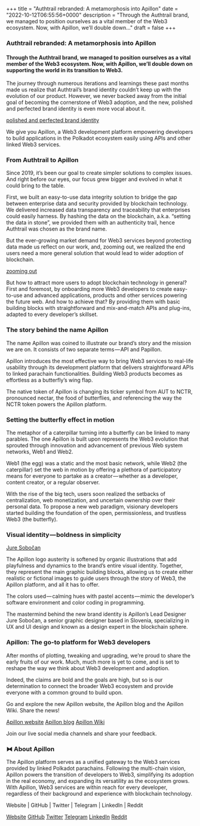 +++
title = "Authtrail rebranded: A metamorphosis into Apillon"
date = "2022-10-12T06:55:56+0000"
description = "Through the Authtrail brand, we managed to position ourselves as a vital member of the Web3 ecosystem. Now, with Apillon, we’ll double down…"
draft = false
+++

### Authtrail rebranded: A metamorphosis into Apillon


#### Through the Authtrail brand, we managed to position ourselves as a vital member of the Web3 ecosystem. Now, with Apillon, we’ll double down on supporting the world in its transition to Web3.


The journey through numerous iterations and learnings these past months made us realize that Authtrail’s brand identity couldn’t keep up with the evolution of our product. However, we never backed away from the initial goal of becoming the cornerstone of Web3 adoption, and the new, polished and perfected brand identity is even more vocal about it.

[polished and perfected brand identity](https://apillon.io)

We give you Apillon, a Web3 development platform empowering developers to build applications in the Polkadot ecosystem easily using APIs and other linked Web3 services.


### From Authtrail to Apillon


Since 2019, it’s been our goal to create simpler solutions to complex issues. And right before our eyes, our focus grew bigger and evolved in what it could bring to the table.


First, we built an easy-to-use data integrity solution to bridge the gap between enterprise data and security provided by blockchain technology. We delivered increased data transparency and traceability that enterprises could easily harness. By hashing the data on the blockchain, a.k.a. “setting the data in stone”, we provided them with an authenticity trail, hence Authtrail was chosen as the brand name.


But the ever-growing market demand for Web3 services beyond protecting data made us reflect on our work, and, zooming out, we realized the end users need a more general solution that would lead to wider adoption of blockchain.

[zooming out](https://medium.com/apillon/authtrail-announces-expansion-to-a-unified-gateway-to-polkadots-technology-stack-9cde9e3b2b88)

But how to attract more users to adopt blockchain technology in general? First and foremost, by onboarding more Web3 developers to create easy-to-use and advanced applications, products and other services powering the future web. And how to achieve that? By providing them with basic building blocks with straightforward and mix-and-match APIs and plug-ins, adapted to every developer’s skillset.


### The story behind the name Apillon


The name Apillon was coined to illustrate our brand’s story and the mission we are on. It consists of two separate terms — API and Papillon.


Apillon introduces the most effective way to bring Web3 services to real-life usability through its development platform that delivers straightforward APIs to linked parachain functionalities. Building Web3 products becomes as effortless as a butterfly’s wing flap.


The native token of Apillon is changing its ticker symbol from AUT to NCTR, pronounced nectar, the food of butterflies, and referencing the way the NCTR token powers the Apillon platform.


### Setting the butterfly effect in motion


The metaphor of a caterpillar turning into a butterfly can be linked to many parables. The one Apillon is built upon represents the Web3 evolution that sprouted through innovation and advancement of previous Web system networks, Web1 and Web2.


Web1 (the egg) was a static and the most basic network, while Web2 (the caterpillar) set the web in motion by offering a plethora of participatory means for everyone to partake as a creator — whether as a developer, content creator, or a regular observer.


With the rise of the big tech, users soon realized the setbacks of centralization, web monetization, and uncertain ownership over their personal data. To propose a new web paradigm, visionary developers started building the foundation of the open, permissionless, and trustless Web3 (the butterfly).


### Visual identity — boldness in simplicity

[Jure Sobočan](https://si.linkedin.com/in/juresobocan)

The Apillon logo austerity is softened by organic illustrations that add playfulness and dynamics to the brand’s entire visual identity. Together, they represent the main graphic building blocks, allowing us to create either realistic or fictional images to guide users through the story of Web3, the Apillon platform, and all it has to offer.


The colors used — calming hues with pastel accents — mimic the developer’s software environment and color coding in programming.


The mastermind behind the new brand identity is Apillon’s Lead Designer Jure Sobočan, a senior graphic designer based in Slovenia, specializing in UX and UI design and known as a design expert in the blockchain sphere.


### Apillon: The go-to platform for Web3 developers


After months of plotting, tweaking and upgrading, we’re proud to share the early fruits of our work. Much, much more is yet to come, and is set to reshape the way we think about Web3 development and adoption.


Indeed, the claims are bold and the goals are high, but so is our determination to connect the broader Web3 ecosystem and provide everyone with a common ground to build upon.


Go and explore the new Apillon website, the Apillon blog and the Apillon Wiki. Share the news!

[Apillon website](https://apillon.io)
[Apillon blog](https://medium.com/apillon)
[Apillon Wiki](https://wiki.apillon.io/)

Join our live social media channels and share your feedback.


### ⧓ About Apillon


The Apillon platform serves as a unified gateway to the Web3 services provided by linked Polkadot parachains. Following the multi-chain vision, Apillon powers the transition of developers to Web3, simplifying its adoption in the real economy, and expanding its versatility as the ecosystem grows. With Apillon, Web3 services are within reach for every developer, regardless of their background and experience with blockchain technology.


Website | GitHub | Twitter | Telegram | LinkedIn | Reddit

[Website](https://apillon.io)
[GitHub](https://github.com/Apillon-web3)
[Twitter](https://twitter.com/apillon)
[Telegram](https://t.me/Apillon_io)
[LinkedIn](https://www.linkedin.com/company/apillon/)
[Reddit](https://www.reddit.com/r/apillon/)